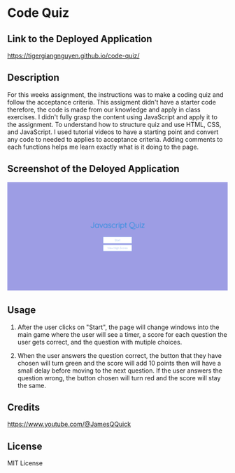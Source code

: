 # Code Quiz

## Link to the Deployed Application

https://tigergiangnguyen.github.io/code-quiz/

## Description

For this weeks assignment, the instructions was to make a coding quiz and follow the acceptance criteria. This assigment didn't have a starter code therefore, the code is made from our knowledge and apply in class exercises. I didn't fully grasp the content using JavaScript and apply it to the assignment. To understand how to structure quiz and use HTML, CSS, and JavaScript. I used tutorial videos to have a starting point and convert any code to needed to applies to acceptance criteria. Adding comments to each functions helps me learn exactly what is it doing to the page.

## Screenshot of the Deloyed Application

![alt text](assets/screenshot.jpg)

## Usage

1. After the user clicks on "Start", the page will change windows into the main game where the user will see a timer, a score for each question the user gets correct, and the question with mutiple choices.

2. When the user answers the question correct, the button that they have chosen will turn green and the score will add 10 points then will have a small delay before moving to the next question. If the user answers the question wrong, the button chosen will turn red and the score will stay the same.

## Credits

https://www.youtube.com/@JamesQQuick

## License

MIT License